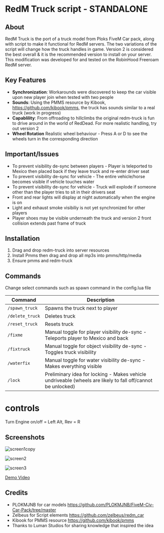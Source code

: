# RedM Truck script - STANDALONE

## About

RedM Truck is the port of a truck model from Ploks FiveM Car pack, along with script to make it functional for RedM servers. The two variations of the script will change how the truck handles in game. Version 2 is considered the best overall & it is the recommended version to install on your server. This modification was developed for and tested on the RobinHood Freeroam RedM server. 

## Key Features

- **Synchronization**: Workarounds were discovered to keep the car visible upon new player join when tested with two people
- **Sounds**: Using the PMMS resource by Kibook, https://github.com/kibook/pmms, the truck has sounds similar to a real truck (work in progress) 
- **Capablility**: From offroading to hillclimbs the original redm-truck is fun to drive around in the world of RedDead. For more realistic handling, try out version 2
- **Wheel Rotation** Realistic wheel behaviour - Press A or D to see the wheels turn in the corresponding direction

## Important/Issues
- To prevent visibility de-sync between players - Player is teleported to Mexico then placed back if they leave truck and re-enter driver seat
- To prevent visibility de-sync for vehicle - The entire vehicle/horse becomes visible if vehicle touches water
- To prevent visibility de-sync for vehicle - Truck will explode if someone other than the player tries to sit in their drivers seat
- Front and rear lights will display at night automatically when the engine is on
- Light and exhaust smoke visibiliy is not yet synchronized for other players
- Player shoes may be visible underneath the truck and version 2 front collision extends past frame of truck

## Installation

1. Drag and drop redm-truck into server resources
2. Install Pmms then drag and drop all mp3s into pmms/http/media
3. Ensure pmms and redm-truck

## Commands
Change select commands such as spawn command in the config.lua file

| Command | Description |
| --- | --- |
| `/spawn_truck` | Spawns the truck next to player |
| `/delete_truck` | Deletes truck |
| `/reset_truck` | Resets truck |
| `/fixme` | Manual toggle for player visibility de-sync - Teleports player to Mexico and back |
| `/fixtruck` | Manual toggle for object visibility de-sync - Toggles truck visibility |
| `/waterfix` | Manual toggle for water visibility de-sync - Makes everything visible |
| `/lock` | Preliminary idea for locking - Makes vehicle undriveable (wheels are likely to fall off/cannot be unlocked) |

# controls

Turn Engine on/off = Left Alt, 
   Rev = R


## Screenshots
![screen1copy](https://github.com/Silonugget/redm-truck/assets/107784929/04963c48-c608-45d6-ac9c-5ab874d82066)

![screen2](https://github.com/Silonugget/redm-truck/assets/107784929/47ca92c6-ead6-4e62-af09-71ce80295afb)

![screen3](https://github.com/Silonugget/redm-truck/assets/107784929/ff2c9950-ab95-46b5-9e8a-7781a19477f1)

[Demo Video](https://silonugget.com)

## Credits
- PLOKMJNB for car models https://github.com/PLOKMJNB/FiveM-Civ-Car-Pack/tree/master
- Zelbeus for Script elements https://github.com/zelbeus/redm_car
- Kibook for PMMS resource https://github.com/kibook/pmms
- Thanks to Luman Studios for sharing knowledge that inspired the idea

